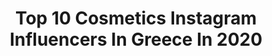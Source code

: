 ---
title: Top 10 Cosmetics Instagram Influencers In Greece In 2020
description: >-
  Find top cosmetics Instagram influencers in Greece in 2020. Most popular hashtags: #beauty #stayhome #giveaway #greece.
platform: Instagram
profiles:
  - username: "dimitris__stamatiou"
    fullname: >-
      Dimitris Stamatiou Makeup
    location: "Greece"
    followers: 34179
    engagement: 184
    commentsToLikes: 0.057695
    avatar: "https://scontent-ams4-1.cdninstagram.com/v/t51.2885-19/s320x320/70503693_748274645598018_856401755674509312_n.jpg?_nc_ht=scontent-ams4-1.cdninstagram.com&_nc_ohc=2r5qbWTmk2MAX8WFSoM&oh=29646943f70ff2fcb5993361ad9b5478&oe=5EAE373C"
    verified: false
    hashtags: "#home, #bridalhair, #seminars, #lip"
  - username: "rania_bountouri_"
    fullname: >-
      Rania Bountouri
    location: "Greece"
    followers: 37010
    engagement: 200
    commentsToLikes: 0.011562
    avatar: "https://scontent-lht6-1.cdninstagram.com/v/t51.2885-19/s320x320/23347759_1916561608663573_4721821130359308288_n.jpg?_nc_ht=scontent-lht6-1.cdninstagram.com&_nc_ohc=eCH3uJvBbB4AX--G4Au&oh=130b53bb3440ec131249bc0015f37c1e&oe=5EB3B201"
    verified: false
    hashtags: "#stayhome"
  - username: "avgerinoscosmetics"
    fullname: >-
      Avgerinos Cosmetics
    location: "Greece"
    followers: 71456
    engagement: 161
    commentsToLikes: 0.087578
    avatar: "https://scontent-ams4-1.cdninstagram.com/v/t51.2885-19/s320x320/15101784_330713967305031_4747035212611846144_a.jpg?_nc_ht=scontent-ams4-1.cdninstagram.com&_nc_ohc=OfmX5T4ZCewAX-Q-7oI&oh=a05e15ad1c818a8b74f29f652fab38e3&oe=5EB46076"
    verified: false
    hashtags: "#cosmetics, #katerinakainourgiou, #lovebox, #staysafe"
  - username: "elinatheos"
    fullname: >-
      Elina Theos M.D., Ph.D.
    location: "Greece"
    followers: 5251
    engagement: 1979
    commentsToLikes: 0.014306
    avatar: "https://scontent-ams4-1.cdninstagram.com/v/t51.2885-19/s320x320/47316775_1239246549546479_2522872568583553024_n.jpg?_nc_ht=scontent-ams4-1.cdninstagram.com&_nc_ohc=KdvamKHPykAAX8cYYzc&oh=8461a5330716b98759c61c78b70742bc&oe=5EB404F9"
    verified: false
    hashtags: "#cool, #miami, #powpow, #alicesmith"
  - username: "goldenrosegreece"
    fullname: >-
      GOLDEN ROSE Greece
    location: "Greece"
    followers: 41660
    engagement: 118
    commentsToLikes: 0.005491
    avatar: "https://scontent-ams4-1.cdninstagram.com/v/t51.2885-19/s320x320/66475418_1791096184370119_2346244791609589760_n.jpg?_nc_ht=scontent-ams4-1.cdninstagram.com&_nc_ohc=cRxqCl3JIf8AX9Dq9FZ&oh=0d802d847f1251fc567c696482a695eb&oe=5EB35DCD"
    verified: false
    hashtags: "#lips, #march2020, #makeupby, #shimmerandshine"
  - username: "sia_boo_"
    fullname: >-
      𝐒𝐢𝐚_𝐁𝐨𝐨_ 🧿
    location: "Greece"
    followers: 72017
    engagement: 901
    commentsToLikes: 0.943643
    avatar: "https://scontent-ams4-1.cdninstagram.com/v/t51.2885-19/s320x320/89276833_560914031221891_6968155499376148480_n.jpg?_nc_ht=scontent-ams4-1.cdninstagram.com&_nc_ohc=26bQ4FJGy6cAX-WyR-L&oh=306110376389f05135712c3903b9d218&oe=5EBA52A5"
    verified: false
    hashtags: "#fashion, #vang, #homesweethome, #kids"
  - username: "maria_ki_"
    fullname: >-
      Maria Kiourtsidou
    location: "Greece"
    followers: 16594
    engagement: 725
    commentsToLikes: 0.572221
    avatar: "https://scontent-ams4-1.cdninstagram.com/v/t51.2885-19/s320x320/93381980_1108737249480429_7741913339722203136_n.jpg?_nc_ht=scontent-ams4-1.cdninstagram.com&_nc_ohc=sfvDEFsmDtkAX--2jw2&oh=754e5f619add91c26a5a0387149dcb0d&oe=5EB9A3FC"
    verified: false
    hashtags: "#oriflamegreece, #flowers, #makeuplife, #girl"
  - username: "dinaathns"
    fullname: >-
      ᴅɪɴᴀ ᴀᴛʜᴀɴᴀꜱɪᴏᴜ | 🇬🇷
    location: "Greece"
    followers: 46573
    engagement: 701
    commentsToLikes: 1.346316
    avatar: "https://scontent-lhr8-1.cdninstagram.com/v/t51.2885-19/s320x320/87580361_2494654337450028_1383118235410366464_n.jpg?_nc_ht=scontent-lhr8-1.cdninstagram.com&_nc_ohc=LNlA7EnniOgAX_4zgfI&oh=eaaf3ee74482807a8f17821ed64ff85b&oe=5EBA1168"
    verified: false
    hashtags: "#gallery, #travelphotography, #instagram, #lifestyle"
  - username: "nenatsim"
    fullname: >-
      *•.¸♡ Nena ♡¸.•*
    location: "Greece"
    followers: 11340
    engagement: 729
    commentsToLikes: 0.275245
    avatar: "https://scontent-ams4-1.cdninstagram.com/v/t51.2885-19/s320x320/79174203_633315610739939_4680833587438682112_n.jpg?_nc_ht=scontent-ams4-1.cdninstagram.com&_nc_ohc=CXDIkdlCYq0AX-8BU0S&oh=536858cba61a2b9b6f93c44bb5c6f261&oe=5EAFCC71"
    verified: false
    hashtags: "#streetstyleinspo, #sunday, #flatlayinspiration, #morocco"
  - username: "kitavina_mua"
    fullname: >-
      𝒦𝒾𝓉𝒶𝓋𝒾𝓃𝒶 𝐸𝓁𝑒𝓃𝒶
    location: "Greece"
    followers: 9696
    engagement: 1274
    commentsToLikes: 0.122399
    avatar: "https://scontent-ams4-1.cdninstagram.com/v/t51.2885-19/s320x320/83881807_206339683758292_484549354112155648_n.jpg?_nc_ht=scontent-ams4-1.cdninstagram.com&_nc_ohc=JcpjZhU7HFsAX8lI3y5&oh=e5a06c3237b5e5878d6f936712e3c4d0&oe=5EB68920"
    verified: false
    hashtags: "#fentybeautyhighlighter, #highquality, #liketime, #makeuptrends2020"
---